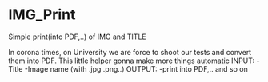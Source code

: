 # IMG_Print
Simple print(into PDF,..) of IMG and TITLE

In corona times, on University we are force to shoot our tests and convert them into PDF. 
This little helper gonna make more things automatic
INPUT:
-Title
-Image name (with .jpg .png..) 
OUTPUT:
-print into PDF,.. and so on
